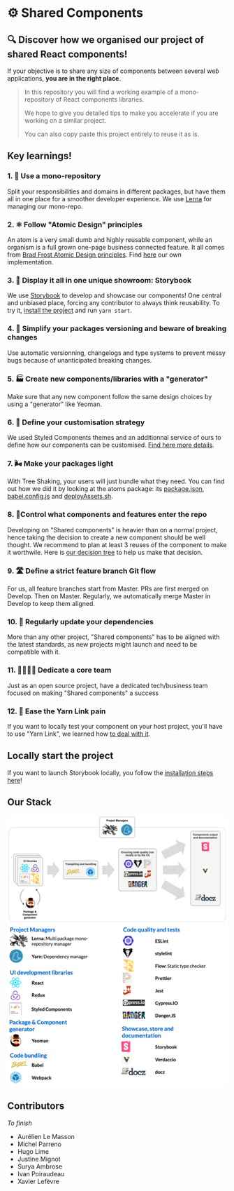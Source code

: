 # ⚙ Shared Components

## 🔍 Discover how we organised our project of shared React components!

If your objective is to share any size of components between several web applications, **you are in the right place**.

> In this repository you will find a working example of a mono-repository of React components libraries.
>
> We hope to give you detailed tips to make you accelerate if you are working on a similar project.
>
> You can also copy paste this project entirely to reuse it as is.

## Key learnings!

### **1. 🧐 Use a mono-repository**

Split your responsibilities and domains in different packages, but have them all in one place for a smoother developer experience. We use [Lerna](https://github.com/lerna/lerna) for managing our mono-repo.

### **2. ⚛️ Follow "Atomic Design" principles**

An atom is a very small dumb and highly reusable component, while an organism is a full grown one-page business connected feature. It all comes from [Brad Frost Atomic Design principles](http://bradfrost.com/blog/post/atomic-web-design/). Find [here](documentation/technical-standards/architecture.md) our own implementation.

### **3. 🎪 Display it all in one unique showroom: Storybook**

We use [Storybook](https://storybook.js.org/) to develop and showcase our components! One central and unbiased place, forcing any contributor to always think reusability. To try it, [install the project](documentation/how-to-use/1-installation.md) and run `yarn start`.

### **4. 🔨 Simplify your packages versioning and beware of breaking changes**

Use automatic versionning, changelogs and type systems to prevent messy bugs because of unanticipated breaking changes.

### **5. 🏭 Create new components/libraries with a "generator"**

Make sure that any new component follow the same design choices by using a "generator" like Yeoman.

### **6. 💄 Define your customisation strategy**

We used Styled Components themes and an additionnal service of ours to define how our components can be customised. [Find here more details](documentation/development/how-to-style-a-component.md).

### **7. 🌬 Make your packages light**

With Tree Shaking, your users will just bundle what they need. You can find out how we did it by looking at the atoms package: its [package.json](packages/atoms/package.json), [babel.config.js](packages/atoms/babel.config.js) and [deployAssets.sh](packages/atoms/deployAssets.sh).

### **8. 👮‍ Control what components and features enter the repo**

Developing on "Shared components" is heavier than on a normal project, hence taking the decision to create a new component should be well thought. We recommend to plan at least 3 reuses of the component to make it worthwile. Here is [our decision tree](documentation/how-to-contribute/1-decision-making.md) to help us make that decision.

### **9. 🛣 Define a strict feature branch Git flow**

For us, all feature branches start from Master. PRs are first merged on Develop. Then on Master.
Regularly, we automatically merge Master in Develop to keep them aligned.

### **10. 🧹 Regularly update your dependencies**

More than any other project, "Shared components" has to be aligned with the latest standards, as new projects might launch and need to be compatible with it.

### **11. 👩‍💻👨‍💻 Dedicate a core team**

Just as an open source project, have a dedicated tech/business team focused on making "Shared components" a success

### **12. 🔗 Ease the Yarn Link pain**

If you want to locally test your component on your host project, you'll have to use "Yarn Link", we learned how [to deal with it](documentation/how-to-contribute/4.1-yarn-link.md).

## Locally start the project

If you want to launch Storybook locally, you follow the [installation steps here](documentation/how-to-contribute/2-getting-started.md)!

## Our Stack

![stack flow](documentation/presentation/stack-flow.png)
![stack list](documentation/presentation/stack-list.png)

## Contributors

_To finish_

- Aurélien Le Masson
- Michel Parreno
- Hugo Lime
- Justine Mignot
- Surya Ambrose
- Ivan Poiraudeau
- Xavier Lefèvre
